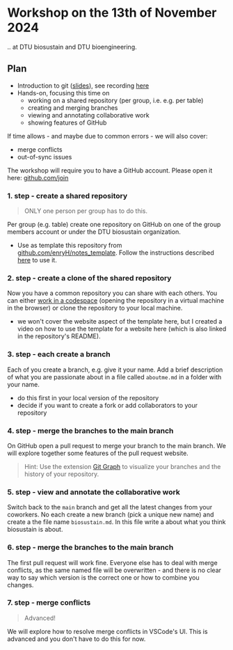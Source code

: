 # Workshop on the 13th of November 2024

.. at DTU biosustain and DTU bioengineering.

## Plan

- Introduction to git ([slides](https://docs.google.com/presentation/d/1RsKMiKquE4wqncrAv9LEtjivGE_dGiHoJ8nKCxgVKeY/edit?usp=sharing)),
  see recording [here](https://www.youtube.com/watch?v=5iB7qc5zRjQ)
- Hands-on, focusing this time on
    - working on a shared repository (per group, i.e. e.g. per table)
    - creating and merging branches
    - viewing and annotating collaborative work
    - showing features of GitHub

If time allows - and maybe due to common errors - we will also cover:
- merge conflicts
- out-of-sync issues

The workshop will require you to have a GitHub account. Please open it here: [github.com/join](https://github.com/join) 

### 1. step - create a shared repository

> ONLY one person per group has to do this.

Per group (e.g. table) create one repository on GitHub on one of the group members account
or under the DTU biosustain organization.
 - Use as template this repository from  
   [github.com/enryH/notes_template](https://github.com/enryH/notes_template). 
   Follow the instructions described 
   [here](https://docs.github.com/en/repositories/creating-and-managing-repositories/creating-a-repository-from-a-template#creating-a-repository-from-a-template) to use it.

### 2. step - create a clone of the shared repository

Now you have a common repository you can share with each others. You can either 
[work in a codespace](https://docs.github.com/en/codespaces/developing-in-a-codespace/creating-a-codespace-for-a-repository#creating-a-codespace-for-a-repository)
(opening the repository in a virtual machine in the browser) or clone the repository
to your local machine.

- we won't cover the website aspect of the template here, but I created a video on how 
  to use the template for a website here (which is also linked in the repository's README).

### 3. step - each create a branch

Each of you create a branch, e.g. give it your name. Add a brief description of what you 
are passionate about in a file called `aboutme.md` in a folder with your name.

- do this first in your local version of the repository
- decide if you want to create a fork or add collaborators to your repository

### 4. step - merge the branches to the main branch

On GitHub open a pull request to merge your branch to the main branch. We will explore 
together some features of the pull request website.

> Hint: Use the extension
> [Git Graph](https://marketplace.visualstudio.com/items?itemName=mhutchie.git-graph)
> to visualize your branches and the history of your repository.

### 5. step - view and annotate the collaborative work

Switch back to the `main` branch and get all the latest changes from your coworkers. No each
create a new branch (pick a unique new name) and create a the file name `biosustain.md`. 
In this file write a about what you think biosustain is about.

### 6. step - merge the branches to the main branch

The first pull request will work fine. Everyone else has to deal with merge conflicts, as 
the same named file will be overwritten - and there is no clear way to say which version 
is the correct one or how to combine you changes.

### 7. step - merge conflicts

> Advanced!

We will explore how to resolve merge conflicts in VSCode's UI. This is advanced and 
you don't have to do this for now.
